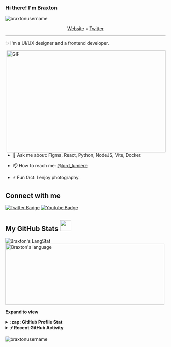 <!-- Heading -->
### Hi there! I'm Braxton

<!-- Profile Views -->
<p align="left"> <img src="https://komarev.com/ghpvc/?username=braxtonusername&label=Profile%20views&color=0e75b6&style=flat" alt="braxtonusername" />
</p>

<p align="center">
  <a href="https://www.braxtonwebsite.com">Website</a> •
  <a href="https://x.com/lord_lumiere">Twitter</a>
</p>

 <!-- About section -->
---
✨ I'm a UI/UX designer and a frontend developer.

<!-- code gif-->
<img align="right" alt="GIF" src="./code.gif" width="500" height="320" />

- 💬 Ask me about: Figma, React, Python, NodeJS, Vite, Docker.

- 📫 How to reach me: [@lord_lumiere](https://twitter.com/lord_lumiere)

- ⚡ Fun fact: I enjoy photography.

<!-- About section: END -->

<!-- Connect section -->
<h2>Connect with me</h2>
    <p>
       <a href="https://x.com/@lord_lumiere"><img src="https://img.shields.io/badge/-Braxton-informational?style=plastic&amp;labelColor=informational&amp;logo=Twitter&amp;link=https://twitter.com/lord_lumiere" alt="Twitter Badge"></a>
       <a href="https://www.youtube.com/c/BraxtonYouTube"><img src="https://img.shields.io/badge/-Braxton-informational?style=plastic&amp;labelColor=informational&amp;logo=YouTube&amp;link=https://www.youtube.com/c/BraxtonYouTube" alt="Youtube Badge"></a>
   </p>
 <!-- Connect section: END -->

<!-- GitHub section -->
## My GitHub Stats <img src = "https://i.pinimg.com/originals/65/c4/f4/65c4f452571be1261e9c623f7da488ac.gif" width = 35px> 

<div>
   <img align="center" src="https://github-readme-streak-stats.herokuapp.com/?user=call493" alt="Braxton's LangStat" /> <br>
  <img align="center" src="https://github-readme-stats.vercel.app/api/top-langs?username=call493&langs_count=10&show_icons=true&locale=en&layout=compact&theme=light" alt="Braxton's language" height="192px"  width="500px"/>
</div>

**Expand to view**
<details>
  <summary><b>:zap: GitHub Profile Stat</b></summary>
  <img src="https://github-readme-stats.anuraghazra1.vercel.app/api?username=braxtonusername&show_icons=true" />
</details>
<details>
  <summary><b>⚡ Recent GitHub Activity</b></summary>
  <br/>
   <a href="https://github.com/call493/"><img alt="Braxton's Activity Graph" src="https://activity-graph.herokuapp.com/graph?username=call4&custom_title=Braxton's%20Contribution%20Graph&theme=react-dark" /></a>
  <br/>
</details>

<!-- GitHub section: END -->

<!-- Profile Views -->
<p align="left"> <img src="https://komarev.com/ghpvc/?username=braxtonusername&label=Profile%20views&color=0e75b6&style=flat" alt="braxtonusername" />
</p>

<!-- THE END -->
